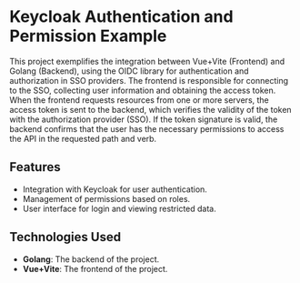 # Keycloak Authentication and Permission Example

This project exemplifies the integration between Vue+Vite (Frontend) and Golang (Backend), using the OIDC library for authentication and authorization in SSO providers. The frontend is responsible for connecting to the SSO, collecting user information and obtaining the access token. When the frontend requests resources from one or more servers, the access token is sent to the backend, which verifies the validity of the token with the authorization provider (SSO). If the token signature is valid, the backend confirms that the user has the necessary permissions to access the API in the requested path and verb.

## Features

- Integration with Keycloak for user authentication.
- Management of permissions based on roles.
- User interface for login and viewing restricted data.

## Technologies Used

- **Golang**: The backend of the project.
- **Vue+Vite**: The frontend of the project.

